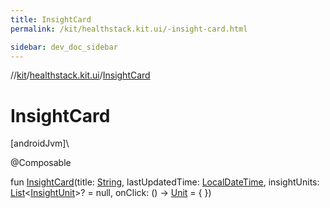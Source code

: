```yaml
---
title: InsightCard
permalink: /kit/healthstack.kit.ui/-insight-card.html

sidebar: dev_doc_sidebar
---
```

//[kit](../../index.html)/[healthstack.kit.ui](index.html)/[InsightCard](-insight-card.html)



# InsightCard



[androidJvm]\




@Composable



fun [InsightCard](-insight-card.html)(title: [String](https://kotlinlang.org/api/latest/jvm/stdlib/kotlin/-string/index.html), lastUpdatedTime: [LocalDateTime](https://developer.android.com/reference/kotlin/java/time/LocalDateTime.html), insightUnits: [List](https://kotlinlang.org/api/latest/jvm/stdlib/kotlin.collections/-list/index.html)&lt;[InsightUnit](-insight-unit/index.html)&gt;? = null, onClick: () -&gt; [Unit](https://kotlinlang.org/api/latest/jvm/stdlib/kotlin/-unit/index.html) = { })




